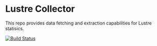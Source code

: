 # Lustre Collector

This repo provides data fetching and extraction capabilities for Lustre statisics.

[![Build Status](https://travis-ci.com/whamcloud/lustre-collector.svg?branch=master)](https://travis-ci.com/whamcloud/lustre-collector)

